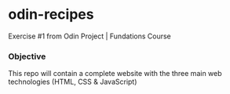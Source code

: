 # odin-recipes

Exercise #1 from Odin Project | Fundations Course

### Objective

This repo will contain a complete website with the three main web technologies (HTML, CSS & JavaScript)